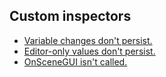 ## Custom inspectors

- [Variable changes don't persist.](Serialisation/Persisting%20Changes.md)
- [Editor-only values don't persist.](Serialisation/Editor%20Persistence.md)
- [OnSceneGUI isn't called.](SceneView/OnSceneGUI.md)